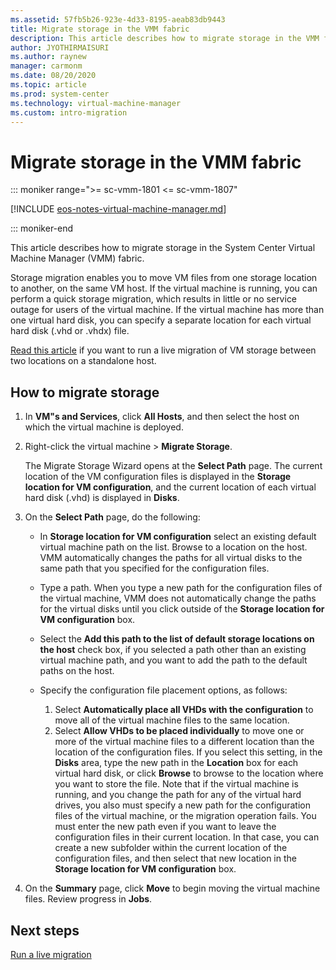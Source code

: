 ```yaml
---
ms.assetid: 57fb5b26-923e-4d33-8195-aeab83db9443
title: Migrate storage in the VMM fabric
description: This article describes how to migrate storage in the VMM fabric
author: JYOTHIRMAISURI
ms.author: raynew
manager: carmonm
ms.date: 08/20/2020
ms.topic: article
ms.prod: system-center
ms.technology: virtual-machine-manager
ms.custom: intro-migration
---
```



# Migrate storage in the VMM fabric

::: moniker range=">= sc-vmm-1801 <= sc-vmm-1807"

[!INCLUDE [eos-notes-virtual-machine-manager.md](../includes/eos-notes-virtual-machine-manager.md)]

::: moniker-end

This article describes how to migrate storage in the System Center Virtual Machine Manager (VMM) fabric.

Storage migration enables you to move VM files from one storage location to another, on the same VM host. If the virtual machine is running, you can perform a quick storage migration, which results in little or no service outage for users of the virtual machine. If the virtual machine has more than one virtual hard disk, you can specify a separate location for each virtual hard disk (.vhd or .vhdx) file.

[Read this article](migrate-live.md#migrate-storage-between-two-locations-on-a-standalone-host) if you want to run a live migration of VM storage between two locations on a standalone host.

## How to migrate storage

1.  In **VM"s and Services**, click **All Hosts**, and then select the host on which the virtual machine is deployed.

2.  Right-click the virtual machine > **Migrate Storage**.

    The Migrate Storage Wizard opens at the **Select Path** page. The current location of the VM configuration files is displayed in the **Storage location for VM configuration**, and the current location of each virtual hard disk (.vhd) is displayed in **Disks**.

3.  On the **Select Path** page, do the following:

    - In **Storage location for VM configuration** select an existing default virtual machine path on the list. Browse to a location on the host. VMM automatically changes the paths for all virtual disks to the same path that you specified for the configuration files.
    - Type a path. When you type a new path for the configuration files of the virtual machine, VMM does not automatically change the paths for the virtual disks until you click outside of the **Storage location for VM configuration** box.
    - Select the **Add this path to the list of default storage locations on the host** check box, if you selected a path other than an existing virtual machine path, and you want to add the path to the default paths on the host.
    - Specify the configuration file placement options, as follows:

        1.  Select **Automatically place all VHDs with the configuration** to move all of the virtual machine files to the same location.
        2.  Select **Allow VHDs to be placed individually** to move one or more of the virtual machine files to a different location than the location of the configuration files. If you select this setting, in the **Disks** area, type the new path in the **Location** box for each virtual hard disk, or click **Browse** to browse to the location where you want to store the file. Note that if the virtual machine is running, and you change the path for any of the virtual hard drives, you also must specify a new path for the configuration files of the virtual machine, or the migration operation fails. You must enter the new path even if you want to leave the configuration files in their current location. In that case, you can create a new subfolder within the current location of the configuration files, and then select that new location in the **Storage location for VM configuration** box.

4.  On the **Summary** page, click **Move** to begin moving the virtual machine files. Review progress in **Jobs**.

## Next steps

[Run a live migration](migrate-live.md)
